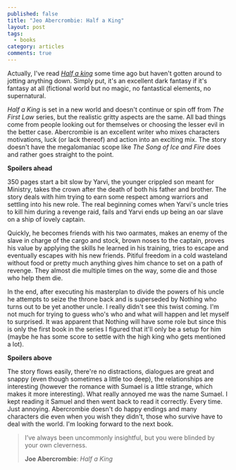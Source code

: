 ```yaml
---
published: false
title: "Jeo Abercrombie: Half a King"
layout: post
tags: 
  - books
category: articles
comments: true
---
```


Actually, I've read _[Half a king](https://www.goodreads.com/book/show/18666047-half-a-king)_ some time ago but haven't gotten around to jotting anything down. Simply put, it's an excellent dark fantasy if it's fantasy at all (fictional world but no magic, no fantastical elements, no supernatural.

_Half a King_ is set in a new world and doesn't continue or spin off from _The First Law_ series, but the realistic gritty aspects are the same. All bad things come from people looking out for themselves or choosing the lesser evil in the better case. Abercrombie is an excellent writer who mixes characters motivations, luck (or lack thereof) and action into an exciting mix. The story doesn't have the megalomaniac scope like _The Song of Ice and Fire_ does and rather goes straight to the point. 

__Spoilers ahead__

350 pages start a bit slow by Yarvi, the younger crippled son meant for Ministry, takes the crown after the death of both his father and brother. The story deals with him trying to earn some respect among warriors and settling into his new role. The real beginning comes when Yarvi's uncle tries to kill him during a revenge raid, fails and Yarvi ends up being an oar slave on a ship of lovely captain.

Quickly, he becomes friends with his two oarmates, makes an enemy of the slave in charge of the cargo and stock, brown noses to the captain, proves his value by applying the skills he learned in his training, tries to escape and eventually escapes with his new friends. Pitiful freedom in a cold wasteland without food or pretty much anything gives him chance to set on a path of revenge. They almost die multiple times on the way, some die and those who help them die.

In the end, after executing his masterplan to divide the powers of his uncle he attempts to seize the throne back and is superseded by Nothing who turns out to be yet another uncle. I really didn't see this twist coming. I'm not much for trying to guess who's who and what will happen and let myself to surprised. It was apparent that Nothing will have some role but since this is only the first book in the series I figured that it'll only be a setup for him (maybe he has some score to settle with the high king who gets mentioned a lot).

__Spoilers above__

The story flows easily, there're no distractions, dialogues are great and snappy (even though sometimes a little too deep), the relationships are interesting (however the romance with Sumael is a little strange, which makes it more interesting). What really annoyed me was the name Sumael. I kept reading it Samuel and then went back to read it correctly. Every time. Just annoying. Abercrombie doesn't do happy endings and many characters die even when you wish they didn't, those who survive have to deal with the world. I'm looking forward to the next book.

> I’ve always been uncommonly insightful, but you were blinded by your own cleverness.
> 
> __Joe Abercrombie__: _Half a King_
